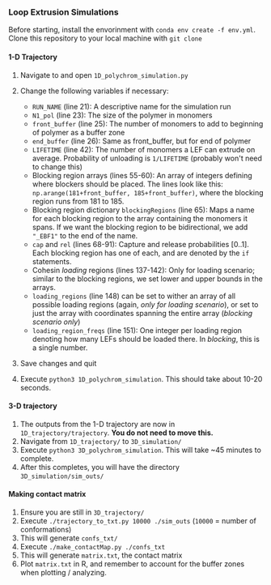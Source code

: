 ### Loop Extrusion Simulations
Before starting, install the envorinment with `conda env create -f env.yml`. \
Clone this repository to your local machine with `git clone`
#### 1-D Trajectory
1. Navigate to and open `1D_polychrom_simulation.py`
2. Change the following variables if necessary:
    - `RUN_NAME` (line 21): A descriptive name for the simulation run
    - `N1_pol` (line 23): The size of the polymer in monomers
    - `front_buffer` (line 25): The number of monomers to add to beginning of polymer as a buffer zone
    - `end_buffer` (line 26): Same as front_buffer, but for end of polymer
    - `LIFETIME` (line 42): The number of monomers a LEF can extrude on average. Probability of unloading is `1/LIFETIME` (probably won't need to change this)
    - Blocking region arrays (lines 55-60): An array of integers defining where blockers should be placed. The lines look like this: `np.arange(181+front_buffer, 185+front_buffer)`, where the blocking region runs from 181 to 185.
    - Blocking region dictionary `blockingRegions` (line 65): Maps a name for each blocking region to the array containing the monomers it spans. If we want the blocking region to be bidirectional, we add `"_EBF1"` to the end of the name.
    - `cap` and `rel` (lines 68-91): Capture and release probabilities $[0..1]$. Each blocking region has one of each, and are denoted by the `if` statements.
    - Cohesin _loading_ regions (lines 137-142): Only for loading scenario; similar to the blocking regions, we set lower and upper bounds in the arrays.
    - `loading_regions` (line 148) can be set to wither an array of all possible loading regions (again, _only for loading scenario_), or set to just the array with coordinates spanning the entire array (_blocking scenario only_)
    - `loading_region_freqs` (line 151): One integer per loading region denoting how many LEFs should be loaded there. In _blocking_, this is a single number.
  
  3. Save changes and quit
  4. Execute `python3 1D_polychrom_simulation`. This should take about 10-20 seconds.

#### 3-D trajectory
1. The outputs from the 1-D trajectory are now in `1D_trajectory/trajectory`. **You do not need to move this.**
2. Navigate from `1D_trajectory/` to `3D_simulation/`
3. Execute `python3 3D_polychrom_simulation`. This will take ~45 minutes to complete.
4. After this completes, you will have the directory `3D_simulation/sim_outs/`

#### Making contact matrix
1. Ensure you are still in `3D_trajectory/`
2. Execute `./trajectory_to_txt.py 10000 ./sim_outs` (`10000` = number of conformations)
3. This will generate `confs_txt/`
4. Execute `./make_contactMap.py ./confs_txt`
5. This will generate `matrix.txt`, the contact matrix
6. Plot `matrix.txt` in R, and remember to account for the buffer zones when plotting / analyzing.
